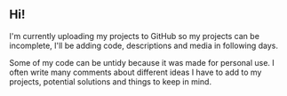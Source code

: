 ## Hi!

I'm currently uploading my projects to GitHub so my projects can be incomplete, I'll be adding code, descriptions and media in following days.

Some of my code can be untidy because it was made for personal use. I often write many comments about different ideas I have to add to my projects, potential solutions and things to keep in mind.

<!--
**EtherealSoul96/EtherealSoul96** is a ✨ _special_ ✨ repository because its `README.md` (this file) appears on your GitHub profile.

Here are some ideas to get you started:

- 🔭 I’m currently working on ...
- 🌱 I’m currently learning ...
- 👯 I’m looking to collaborate on ...
- 🤔 I’m looking for help with ...
- 💬 Ask me about ...
- 📫 How to reach me: ...
- 😄 Pronouns: ...
- ⚡ Fun fact: ...
-->
